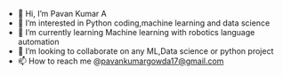 - 👋 Hi, I’m Pavan Kumar A
- 👀 I’m interested in Python coding,machine learning and data science
- 🌱 I’m currently learning Machine learning with robotics language automation
- 💞️ I’m looking to collaborate on any ML,Data science or python project
- 📫 How to reach me @pavankumargowda17@gmail.com

<!---
Pavankumargowdaa/Pavankumargowdaa is a ✨ special ✨ repository because its `README.md` (this file) appears on your GitHub profile.
You can click the Preview link to take a look at your changes.
--->
